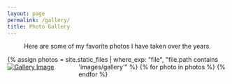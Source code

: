 ```yaml
---
layout: page
permalink: /gallery/
title: Photo Gallery
---
```


<script src="https://ajax.googleapis.com/ajax/libs/jquery/3.5.1/jquery.min.js"></script>
<script src= "https://unpkg.com/masonry-layout@4/dist/masonry.pkgd.js"></script>
<script src="https://unpkg.com/imagesloaded@4/imagesloaded.pkgd.js"></script>


<div class="gallery-header">
Here are some of my favorite photos I have taken over the years.
</div>
<div id="gallery" class="grid">
  <div class="grid-sizer"></div>
  {% assign photos = site.static_files | where_exp: "file", "file.path contains 'images/gallery'" %}
  {% for photo in photos %}
  <div class="grid-item">
      <a href="{{ photo.path | prepend: site.baseurl }}">
      <img src="{{ photo.path }}" alt="Gallery Image">
      </a>
    </div>
  {% endfor %}
</div>
<div id="image-modal" class="modal">
  <span class="close">&times;</span>
  <img class="modal-content" id="modal-img">
</div>

<style>
  .gallery-header {
    text-align: center;
    font-size: 1em;
    margin-bottom: 1em;
    margin-top: 1em;
    }
.grid-sizer,
.grid-item {
  width: 33.333%; /* Adjust width to account for margins */
}

.grid-item {
  float: left;
  width: calc(33.333% - 5px);
  margin-bottom: 5px;
}

.grid-item img {
  display: block;
  max-width: 100%;
}

/* Modal background */
.modal {
  display: none;
  position: fixed;
  z-index: 1000;
  padding-top: 10vh;
  left: 0;
  top: 0;
  width: 100%;
  height: 100%;
  background-color: rgba(0, 0, 0, 0.8);
  text-align: center;
}

/* Modal close button */
.close {
  position: absolute;
  top: 20px;
  right: 30px;
  color: white;
  font-size: 40px;
  font-weight: bold;
  cursor: pointer;
}

/* Fullscreen image */
.modal-content {
  max-width: 90%;
  max-height: 80vh;
  margin: auto;
  display: block;
  border-radius: 10px;
}

</style>

<script>
  var grid = document.querySelector('.grid');
var msnry;
imagesLoaded( grid, function() {
  msnry = new Masonry( grid, {
    itemSelector: '.grid-item',
    columnWidth: '.grid-sizer',
    percentPosition: true
  });
});
document.addEventListener("DOMContentLoaded", function () {
  var modal = document.getElementById("image-modal");
  var modalImg = document.getElementById("modal-img");
  var closeBtn = document.querySelector(".close");

  // Attach event listeners to each image
  document.querySelectorAll(".grid-item img").forEach(function (img) {
    img.addEventListener("click", function (event) {
      event.preventDefault(); 
      modal.style.display = "block";
      modalImg.src = this.src;
    });
  });

  // Close modal when clicking outside image or on close button
  closeBtn.addEventListener("click", function () {
    modal.style.display = "none";
  });

  modal.addEventListener("click", function (event) {
    if (event.target === modal) {
      modal.style.display = "none";
    }
  });
});
</script>